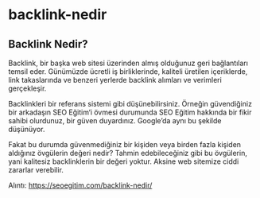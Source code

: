 # backlink-nedir
<h2>Backlink Nedir?</h2>

Backlink, bir başka web sitesi üzerinden almış olduğunuz geri bağlantıları temsil eder. Günümüzde ücretli iş birliklerinde, kaliteli üretilen içeriklerde, link takaslarında ve benzeri yerlerde backlink alımları ve verimleri gerçekleşir.

Backlinkleri bir referans sistemi gibi düşünebilirsiniz. Örneğin güvendiğiniz bir arkadaşın SEO Eğitim‘i övmesi durumunda SEO Eğitim hakkında bir fikir sahibi olurdunuz, bir güven duyardınız. Google’da aynı bu şekilde düşünüyor.

Fakat bu durumda güvenmediğiniz bir kişiden veya birden fazla kişiden aldığınız övgülerin değeri nedir? Tahmin edebileceğiniz gibi bu övgülerin, yani kalitesiz backlinklerin bir değeri yoktur. Aksine web sitemize ciddi zararlar verebilir.

Alıntı: https://seoegitim.com/backlink-nedir/

